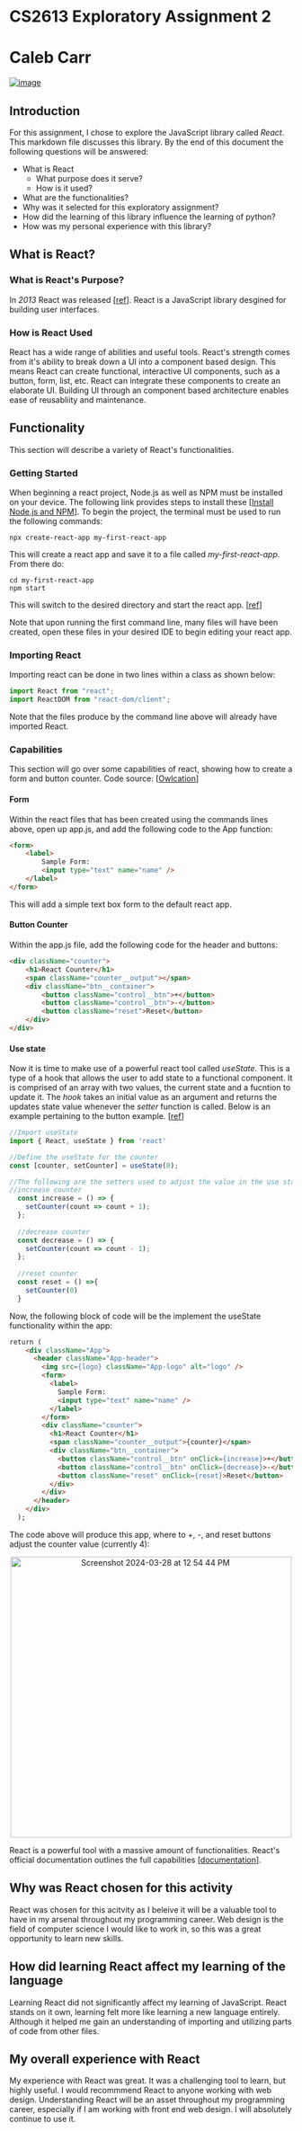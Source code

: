 # CS2613 Exploratory Assignment 2 
# Caleb Carr
[![image](https://github.com/CS2613-WI24-FR01B/exploration-activity-2-calebcarr77/assets/97684864/6e4a9468-3775-43e1-b5d9-f9c9c7231549)](https://www.google.com/url?sa=i&url=https%3A%2F%2Fstackoverflow.com%2Fquestions%2F67605317%2Freact-show-png-image-with-transparent-style-background&psig=AOvVaw2YoLFYw8XbwOpc-SyO_Up3&ust=1711730931831000&source=images&cd=vfe&opi=89978449&ved=0CBIQjRxqFwoTCIDyxuK0l4UDFQAAAAAdAAAAABAE)

## Introduction
For this assignment, I chose to explore the JavaScript library called *React*.
This markdown file discusses this library.
By the end of this document the following questions will be answered:
- What is React
    - What purpose does it serve?
    - How is it used?
- What are the functionalities?
- Why was it selected for this exploratory assignment?
- How did the learning of this library influence the learning of python?
- How was my personal experience with this library?

## What is React?

### What is React's Purpose?
In *2013* React was released [[ref](https://www.mygreatlearning.com/react-js/tutorials/history-of-reactjs#)]. React is a JavaScript library desgined for building user interfaces. 

### How is React Used
React has a wide range of abilities and useful tools. React's strength comes from it's ability to break down a UI into a component based design. This means React can create functional, interactive UI components, such as a button, form, list, etc. React can integrate these components to create an elaborate UI. Building UI through an component based architecture enables ease of reusabliity and maintenance.

## Functionality
This section will describe a variety of React's functionalities.

### Getting Started
When beginning a react project, Node.js as well as NPM must be installed on your device. The following link provides steps to install these [[Install Node.js and NPM](https://radixweb.com/blog/installing-npm-and-nodejs-on-windows-and-mac)].
To begin the project, the terminal must be used to run the following commands:
```
npx create-react-app my-first-react-app
```
This will create a react app and save it to a file called *my-first-react-app*.
From there do:
```
cd my-first-react-app
npm start
```
This will switch to the desired directory and start the react app.
[[ref](https://radixweb.com/blog/steps-to-build-react-project-with-create-react-app#step1)]

Note that upon running the first command line, many files will have been created, open these files in your desired IDE to begin editing your react app.

### Importing React
Importing react can be done in two lines within a class as shown below:

```js
import React from "react";
import ReactDOM from "react-dom/client";
````
Note that the files produce by the command line above will already have imported React.
### Capabilities
This section will go over some capabilities of react, showing how to create a form and button counter. Code source: [[Owlcation](https://owlcation.com/stem/reactCounter)] 

#### Form
Within the react files that has been created using the commands lines above, open up app.js, and add the following code to the App function:
```html
<form>
    <label>
        Sample Form: 
        <input type="text" name="name" />
    </label>
</form>
```
This will add a simple text box form to the default react app.


#### Button Counter

Within the app.js file, add the following code for the header and buttons:
```html
<div className="counter">
    <h1>React Counter</h1>
    <span className="counter__output"></span>
    <div className="btn__container">
        <button className="control__btn">+</button>
        <button className="control__btn">-</button>
        <button className="reset">Reset</button>
    </div>
</div>
```

#### Use state
Now it is time to make use of a powerful react tool called *useState*. This is a type of a hook that allows the user to add state to a functional component. It is comprised of an array with two values, the current state and a fucntion to update it. The *hook* takes an initial value as an argument and returns the updates state value whenever the *setter* function is called. Below is an example pertaining to the button example. [[ref](https://blog.logrocket.com/guide-usestate-react/#:~:text=useState%20is%20React%20Hook%20that,the%20setter%20function%20is%20called.)]
```js
//Import useState
import { React, useState } from 'react'

//Define the useState for the counter
const [counter, setCounter] = useState(0);

//The following are the setters used to adjust the value in the use state
//increase counter
  const increase = () => {
    setCounter(count => count + 1);
  };
 
  //decrease counter
  const decrease = () => {
    setCounter(count => count - 1);
  };
 
  //reset counter 
  const reset = () =>{
    setCounter(0)
  }

```
Now, the following block of code will be the implement the useState functionality within the app:

```html
return (
    <div className="App">
      <header className="App-header">
        <img src={logo} className="App-logo" alt="logo" />
        <form>
          <label>
            Sample Form:
            <input type="text" name="name" />
          </label>
        </form>
        <div className="counter">
          <h1>React Counter</h1>
          <span className="counter__output">{counter}</span>
          <div className="btn__container">
            <button className="control__btn" onClick={increase}>+</button>
            <button className="control__btn" onClick={decrease}>-</button>
            <button className="reset" onClick={reset}>Reset</button>
          </div>
        </div>
      </header>
    </div>
  );
```
The code above will produce this app, where to +, -, and reset buttons adjust the counter value (currently 4):

<p align="center"><img width="500" alt="Screenshot 2024-03-28 at 12 54 44 PM" src="https://github.com/CS2613-WI24-FR01B/exploration-activity-2-calebcarr77/assets/97684864/002a5bb1-bf6d-4aaf-b4b4-280a2c3c1b40"></p>



React is a powerful tool with a massive amount of functionalities. React's official documentation outlines the full capabilities [[documentation](https://react.dev)].

## Why was React chosen for this activity
React was chosen for this acitvity as I beleive it will be a valuable tool to have in my arsenal throughout my programming career. Web design is the field of computer science I would like to work in, so this was a great opportunity to learn new skills. 

## How did learning React affect my learning of the language
Learning React did not significantly affect my learning of JavaScript. React stands on it own, learning felt more like learning a new language entirely. Although it helped me gain an understanding of importing and utilizing parts of code from other files. 

## My overall experience with React
My experience with React was great. It was a challenging tool to learn, but highly useful. I would recommmend React to anyone working with web design. Understanding React will be an asset throughout my programming career, especially if I am working with front end web design. I will absolutely continue to use it.

